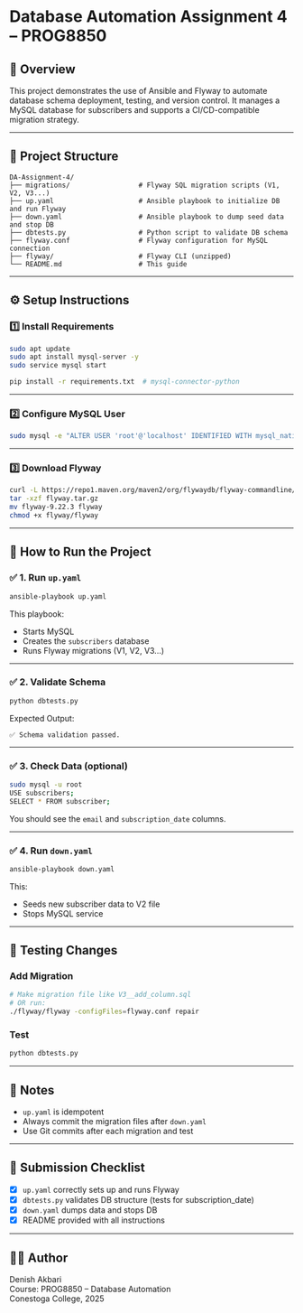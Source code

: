 
# Database Automation Assignment 4 – PROG8850

## 🧾 Overview

This project demonstrates the use of Ansible and Flyway to automate database schema deployment, testing, and version control. It manages a MySQL database for subscribers and supports a CI/CD-compatible migration strategy.

---

## 📁 Project Structure

```
DA-Assignment-4/
├── migrations/                 # Flyway SQL migration scripts (V1, V2, V3...)
├── up.yaml                     # Ansible playbook to initialize DB and run Flyway
├── down.yaml                   # Ansible playbook to dump seed data and stop DB
├── dbtests.py                  # Python script to validate DB schema
├── flyway.conf                 # Flyway configuration for MySQL connection
├── flyway/                     # Flyway CLI (unzipped)
└── README.md                   # This guide
```

---

## ⚙️ Setup Instructions

### 1️⃣ Install Requirements

```bash
sudo apt update
sudo apt install mysql-server -y
sudo service mysql start

pip install -r requirements.txt  # mysql-connector-python
```

---

### 2️⃣ Configure MySQL User

```bash
sudo mysql -e "ALTER USER 'root'@'localhost' IDENTIFIED WITH mysql_native_password BY ''; FLUSH PRIVILEGES;"
```

---

### 3️⃣ Download Flyway

```bash
curl -L https://repo1.maven.org/maven2/org/flywaydb/flyway-commandline/9.22.3/flyway-commandline-9.22.3-linux-x64.tar.gz -o flyway.tar.gz
tar -xzf flyway.tar.gz
mv flyway-9.22.3 flyway
chmod +x flyway/flyway
```

---

## 🚀 How to Run the Project

### ✅ 1. Run `up.yaml`

```bash
ansible-playbook up.yaml
```

This playbook:
- Starts MySQL
- Creates the `subscribers` database
- Runs Flyway migrations (V1, V2, V3...)

---

### ✅ 2. Validate Schema

```bash
python dbtests.py
```

Expected Output:
```
✅ Schema validation passed.
```

---

### ✅ 3. Check Data (optional)

```bash
sudo mysql -u root
USE subscribers;
SELECT * FROM subscriber;
```

You should see the `email` and `subscription_date` columns.

---

### ✅ 4. Run `down.yaml`

```bash
ansible-playbook down.yaml
```

This:
- Seeds new subscriber data to V2 file
- Stops MySQL service

---

## 🧪 Testing Changes

### Add Migration

```bash
# Make migration file like V3__add_column.sql
# OR run:
./flyway/flyway -configFiles=flyway.conf repair
```

### Test

```bash
python dbtests.py
```

---

## 📝 Notes

- `up.yaml` is idempotent
- Always commit the migration files after `down.yaml`
- Use Git commits after each migration and test

---

## 🏁 Submission Checklist

- [x] `up.yaml` correctly sets up and runs Flyway
- [x] `dbtests.py` validates DB structure (tests for subscription_date)
- [x] `down.yaml` dumps data and stops DB
- [x] README provided with all instructions

---

## 👨‍💻 Author

Denish Akbari  
Course: PROG8850 – Database Automation  
Conestoga College, 2025
